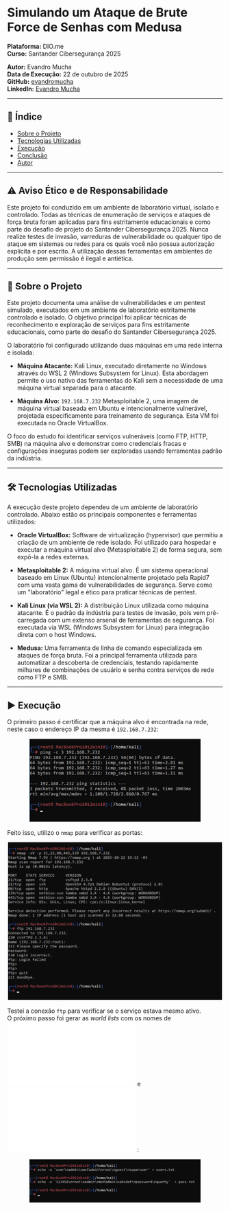 # Simulando um Ataque de Brute Force de Senhas com Medusa

**Plataforma:** DIO.me  
**Curso:** Santander Cibersegurança 2025  

**Autor:** Evandro Mucha  
**Data de Execução:** 22 de outubro de 2025  
**GitHub:** [evandromucha](https://github.com/evandromucha)  
**LinkedIn:** [Evandro Mucha](https://br.linkedin.com/in/evandromucha)  

---

## 📖 Índice

* [Sobre o Projeto](#-sobre-o-projeto)
* [Tecnologias Utilizadas](#-tecnologias-utilizadas)
* [Execução](#-execução)
* [Conclusão](#-conclusão)
* [Autor](#-autor)

---

## ⚠️ Aviso Ético e de Responsabilidade

Este projeto foi conduzido em um ambiente de laboratório virtual, isolado e controlado.
Todas as técnicas de enumeração de serviços e ataques de força bruta foram aplicadas para fins estritamente educacionais e como parte do desafio de projeto do Santander Cibersegurança 2025.
Nunca realize testes de invasão, varreduras de vulnerabilidade ou qualquer tipo de ataque em sistemas ou redes para os quais você não possua autorização explícita e por escrito. A utilização dessas ferramentas em ambientes de produção sem permissão é ilegal e antiética.

___

## 🚀 Sobre o Projeto

Este projeto documenta uma análise de vulnerabilidades e um pentest simulado, executados em um ambiente de laboratório estritamente controlado e isolado. O objetivo principal foi aplicar técnicas de reconhecimento e exploração de serviços para fins estritamente educacionais, como parte do desafio do Santander Cibersegurança 2025.

O laboratório foi configurado utilizando duas máquinas em uma rede interna e isolada:

* **Máquina Atacante:** Kali Linux, executado diretamente no Windows através do WSL 2 (Windows Subsystem for Linux). Esta abordagem permite o uso nativo das ferramentas do Kali sem a necessidade de uma máquina virtual separada para o atacante.

* **Máquina Alvo:** `192.168.7.232` Metasploitable 2, uma imagem de máquina virtual baseada em Ubuntu e intencionalmente vulnerável, projetada especificamente para treinamento de segurança. Esta VM foi executada no Oracle VirtualBox.

O foco do estudo foi identificar serviços vulneráveis (como FTP, HTTP, SMB) na máquina alvo e demonstrar como credenciais fracas e configurações inseguras podem ser exploradas usando ferramentas padrão da indústria.

---

## 🛠️ Tecnologias Utilizadas

A execução deste projeto dependeu de um ambiente de laboratório controlado. Abaixo estão os principais componentes e ferramentas utilizados:

* **Oracle VirtualBox:** Software de virtualização (hypervisor) que permitiu a criação de um ambiente de rede isolado. Foi utilizado para hospedar e executar a máquina virtual alvo (Metasploitable 2) de forma segura, sem expô-la a redes externas.

* **Metasploitable 2:** A máquina virtual alvo. É um sistema operacional baseado em Linux (Ubuntu) intencionalmente projetado pela Rapid7 com uma vasta gama de vulnerabilidades de segurança. Serve como um "laboratório" legal e ético para praticar técnicas de pentest.

* **Kali Linux (via WSL 2):** A distribuição Linux utilizada como máquina atacante. É o padrão da indústria para testes de invasão, pois vem pré-carregada com um extenso arsenal de ferramentas de segurança. Foi executada via WSL (Windows Subsystem for Linux) para integração direta com o host Windows.

* **Medusa:** Uma ferramenta de linha de comando especializada em ataques de força bruta. Foi a principal ferramenta utilizada para automatizar a descoberta de credenciais, testando rapidamente milhares de combinações de usuário e senha contra serviços de rede como FTP e SMB.

---

## ▶️ Execução

O primeiro passo é certificar que a máquina alvo é encontrada na rede, neste caso o endereço IP da mesma é `192.168.7.232`:

<p align="center">
  <img src="images/ping.png" width="400"/>
</p>

Feito isso, utilizo o `nmap` para verificar as portas:

<p align="center">
  <img src="images/nmap.png" width="500"/>
</p>

Testei a conexão `ftp` para verificar se o serviço estava mesmo ativo.  
O próximo passo foi gerar as *world lists* com os nomes de ![usuários](images/users.txt) e ![senhas](pass.txt) :

<p align="center">
  <img src="images/world_list.png" width="400"/>
</p>
